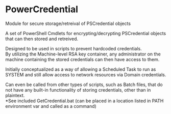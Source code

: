 # PowerCredential
Module for secure storage/retreival of PSCredential objects


A set of PowerShell Cmdlets for encrypting/decrypting PSCredential objects that can then stored and retreived.  

Designed to be used in scripts to prevent hardcoded credentials.  
By utilizing the Machine-level RSA key container, any administrator on the machine containing the stored credentials can then have access to them.

Initially conceptualized as a way of allowing a Scheduled Task to run as SYSTEM and still allow access to network resources via Domain credentials. 

Can even be called from other types of scripts, such as Batch files, that do not have any built-in functionality of storing credentials, other than in plaintext.  
*See included GetCredential.bat (can be placed in a location listed in PATH environment var and called as a command)
